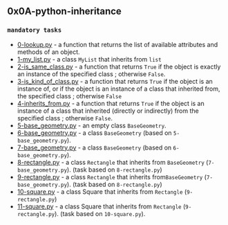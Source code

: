 ## 0x0A-python-inheritance

### ``mandatory tasks``

* [0-lookup.py]() - a function that returns the list of available attributes and methods of an object.
* [1-my_list.py]() - a class `MyList` that inherits from `list`
* [2-is_same_class.py]() - a function that returns `True` if the object is exactly an instance of the specified class ; otherwise `False`.
* [3-is_kind_of_class.py]() - a function that returns `True` if the object is an instance of, or if the object is an instance of a class that inherited from, the specified class ; otherwise `False`
* [4-inherits_from.py]() - a function that returns `True` if the object is an instance of a class that inherited (directly or indirectly) from the specified class ; otherwise `False`.
* [5-base_geometry.py]() - an empty class `BaseGeometry`.
* [6-base_geometry.py]() - a class `BaseGeometry` (based on `5-base_geometry.py`).
* [7-base_geometry.py]() - a class `BaseGeometry` (based on `6-base_geometry.py`).
* [8-rectangle.py]() -  a class `Rectangle` that inherits from `BaseGeometry` (`7-base_geometry.py`). (task based on `8-rectangle.py`)
* [9-rectangle.py]() -  a class `Rectangle` that inherits from`BaseGeometry` (`7-base_geometry.py`). (task based on `8-rectangle.py`)
* [10-square.py]() -  a class Square that inherits from `Rectangle` (`9-rectangle.py`)
* [11-square.py]() -  a class Square that inherits from `Rectangle` (`9-rectangle.py`). (task based on `10-square.py`).
